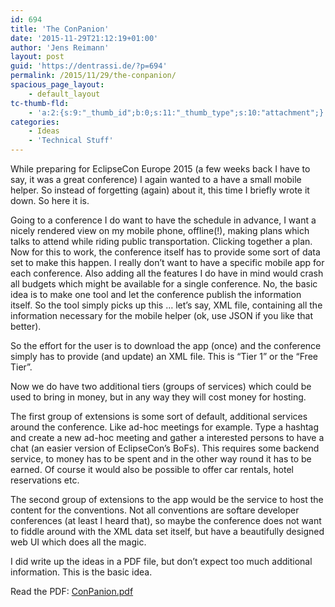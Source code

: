 ```yaml
---
id: 694
title: 'The ConPanion'
date: '2015-11-29T21:12:19+01:00'
author: 'Jens Reimann'
layout: post
guid: 'https://dentrassi.de/?p=694'
permalink: /2015/11/29/the-conpanion/
spacious_page_layout:
    - default_layout
tc-thumb-fld:
    - 'a:2:{s:9:"_thumb_id";b:0;s:11:"_thumb_type";s:10:"attachment";}'
categories:
    - Ideas
    - 'Technical Stuff'
---
```


While preparing for EclipseCon Europe 2015 (a few weeks back I have to say, it was a great conference) I again wanted to a have a small mobile helper. So instead of forgetting (again) about it, this time I briefly wrote it down. So here it is.

Going to a conference I do want to have the schedule in advance, I want a nicely rendered view on my mobile phone, offline(!), making plans which talks to attend while riding public transportation. Clicking together a plan. Now for this to work, the conference itself has to provide some sort of data set to make this happen. I really don’t want to have a specific mobile app for each conference. Also adding all the features I do have in mind would crash all budgets which might be available for a single conference. No, the basic idea is to make one tool and let the conference publish the information itself. So the tool simply picks up this … let’s say, XML file, containing all the information necessary for the mobile helper (ok, use JSON if you like that better).

So the effort for the user is to download the app (once) and the conference simply has to provide (and update) an XML file. This is “Tier 1” or the “Free Tier”.

Now we do have two additional tiers (groups of services) which could be used to bring in money, but in any way they will cost money for hosting.

The first group of extensions is some sort of default, additional services around the conference. Like ad-hoc meetings for example. Type a hashtag and create a new ad-hoc meeting and gather a interested persons to have a chat (an easier version of EclipseCon’s BoFs). This requires some backend service, to money has to be spent and in the other way round it has to be earned. Of course it would also be possible to offer car rentals, hotel reservations etc.

The second group of extensions to the app would be the service to host the content for the conventions. Not all conventions are softare developer conferences (at least I heard that), so maybe the conference does not want to fiddle around with the XML data set itself, but have a beautifully designed web UI which does all the magic.

I did write up the ideas in a PDF file, but don’t expect too much additional information. This is the basic idea.

Read the PDF: [ConPanion.pdf](https://dentrassi.de/wp-content/uploads/ConPanion.pdf)